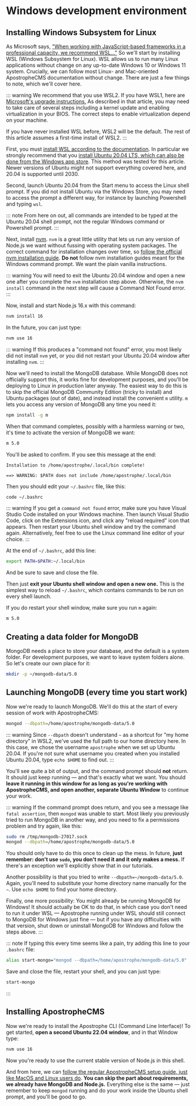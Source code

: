 # Windows development environment

## Installing Windows Subsystem for Linux

As Microsoft says, ["When working with JavaScript-based frameworks in a professional capacity, we recommend WSL..."](https://docs.microsoft.com/en-us/windows/dev-environment/javascript/windows-or-wsl#install-on-windows-subsystem-for-linux) So we'll start by installing WSL (Windows Subsystem for Linux). WSL allows us to run many Linux applications without change on any up-to-date Windows 10 or Windows 11 system. Crucially, we can follow most Linux- and Mac-oriented ApostropheCMS documentation without change. There are just a few things to note, which we'll cover here.

::: warning
We recommend that you use WSL2. If you have WSL1, here are [Microsoft's upgrade instructions.](https://docs.microsoft.com/en-us/windows/wsl/install#upgrade-version-from-wsl-1-to-wsl-2) As described in that article, you may need to take care of several steps including a kernel update and enabling virtualization in your BIOS. The correct steps to enable virtualization depend on your machine.

If you have never installed WSL before, WSL2 will be the default. The rest of this article assumes a first-time install of WSL2.
:::

First, you must [install WSL according to the documentation](https://docs.microsoft.com/en-us/windows/wsl/install). In particular we strongly recommend that you [install Ubuntu 20.04 LTS, which can also be done from the Windows app store](https://apps.microsoft.com/store/detail/ubuntu-2004/9N6SVWS3RX71?hl=en-us&gl=US). This method was tested for this article. Newer versions of Ubuntu might not support everything covered here, and 20.04 is supported until 2030.

Second, launch Ubuntu 20.04 from the Start menu to access the Linux shell prompt. If you did not install Ubuntu via the Windows Store, you may need to access the prompt a different way, for instance by launching Powershell and typing `wsl`.

::: note
From here on out, all commands are intended to be typed at the Ubuntu 20.04 shell prompt, not the regular Windows command or Powershell prompt.
:::

Next, install [nvm](https://github.com/nvm-sh/nvm). `nvm` is a great little utility that lets us run any version of Node.js we want without fussing with operating system packages. The correct command for installation changes over time, so [follow the official nvm installation guide](https://github.com/nvm-sh/nvm#installing-and-updating). **Do not** follow nvm installation guides meant for the Windows command prompt. We want the plain vanilla instructions.

::: warning
You will need to exit the Ubuntu 20.04 window and open a new one after you complete the `nvm` installation step above. Otherwise, the `nvm install` command in the next step will cause a Command Not Found error.
:::

Now, install and start Node.js 16.x with this command:

```bash
nvm install 16
```

In the future, you can just type:

```bash
nvm use 16
```

::: warning
If this produces a "command not found" error, you most likely did not install `nvm` yet, or you did not restart your Ubuntu 20.04 window after installing `nvm`.
:::

Now we'll need to install the MongoDB database. While MongoDB does not officially support this, it works fine for development purposes, and you'll be deploying to Linux in production later anyway. The easiest way to do this is to skip the official MongoDB Community Edition (tricky to install) and Ubuntu packages (out of date), and instead install the convenient `m` utility. `m` lets you access any version of MongoDB any time you need it:

```bash
npm install -g m
```

When that command completes, possibly with a harmless warning or two, it's time to activate the version of MongoDB we want:

```bash
m 5.0
```

You'll be asked to confirm. If you see this message at the end:

```
Installation to /home/apostrophe/.local/bin complete!

==> WARNING: $PATH does not include /home/apostrophe/.local/bin
```

Then you should edit your `~/.bashrc` file, like this:

```bash
code ~/.bashrc
```

::: warning
If you get a `command not found` error, make sure you have Visual Studio Code installed on your Windows machine. Then launch Visual Studio Code, click on the Extensions icon, and click any "reload required" icon that appears. Then restart your Ubuntu shell window and try the command again. Alternatively, feel free to use the Linux command line editor of your choice.
:::

At the end of `~/.bashrc`, add this line:

```bash
export PATH=$PATH:~/.local/bin
```

And be sure to save and close the file.

Then just **exit your Ubuntu shell window and open a new one.** This is the simplest way to reload `~/.bashrc`, which contains commands to be run on every shell launch.

If you do restart your shell window, make sure you run `m` again:

```bash
m 5.0
```

## Creating a data folder for MongoDB

MongoDB needs a place to store your database, and the default is a system folder. For development purposes, we want to leave system folders alone. So let's create our own place for it:

```bash
mkdir -p ~/mongodb-data/5.0
```

## Launching MongoDB (every time you start work)

Now we're ready to launch MongoDB. We'll do this at the start of every session of work with ApostropheCMS:

```bash
mongod --dbpath=/home/apostrophe/mongodb-data/5.0
```

::: warning
Since `--dbpath` doesn't understand `~` as a shortcut for "my home directory" in WSL2, we've used the full path to our home directory here. In this case, we chose the username `apostrophe` when we set up Ubuntu 20.04. If you're not sure what username you created when you installed Ubuntu 20.04, type `echo $HOME` to find out.
:::

You'll see quite a bit of output, and the command prompt should **not** return. It should just keep running — and that's exactly what we want. You should **leave it running in this window for as long as you're working with ApostropheCMS, and open another, separate Ubuntu Window** to continue your work.

::: warning
If the command prompt does return, and you see a message like `fatal assertion`, then `mongod` was unable to start. Most likely you previously tried to run MongoDB in another way, and you need to fix a permissions problem and try again, like this:

```bash
sudo rm /tmp/mongodb-27017.sock
mongod --dbpath=/home/apostrophe/mongodb-data/5.0
```

You should only have to do this once to clean up the mess. In future, **just remember: don't use `sudo`, you don't need it and it only makes a mess.** If there's an exception we'll explicitly show that in our tutorials.

Another possibility is that you tried to write `--dbpath=~/mongodb-data/5.0`. Again, you'll need to substitute your home directory name manually for the `~`. Use `echo $HOME` to find your home directory.

Finally, one more possibility: You might already be running MongoDB for Windows! It should actually be OK to do that, in which case you don't need to run it under WSL — Apostrophe running under WSL should still connect to MongoDB for Windows just fine — but if you have any difficulties with that version, shut down or uninstall MongoDB for Windows and follow the steps above.
:::

::: note
If typing this every time seems like a pain, try adding this line to your `.bashrc` file:

```bash
alias start-mongo="mongod --dbpath=/home/apostrophe/mongodb-data/5.0"
```

Save and close the file, restart your shell, and you can just type:

```bash
start-mongo
```
:::

## Installing ApostropheCMS

Now we're ready to install the Apostrophe CLI (Command Line Interface)! To get started, **open a second Ubuntu 22.04 window**, and in that Window type:

```bash
nvm use 16
```

Now you're ready to use the current stable version of Node.js in this shell.

And from here, we can [follow the regular ApostropheCMS setup guide, just like MacOS and Linux users do](https://v3.docs.apostrophecms.org/guide/setting-up.html). **You can skip the part about requirements, we already have MongoDB and Node.js.** Everything else is the same — just remember to keep `mongod` running and do your work inside the Ubuntu shell prompt, and you'll be good to go.

